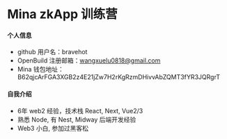 # Mina zkApp 训练营


#### 个人信息

- github 用户名：bravehot
- OpenBuild 注册邮箱：wangxuelu0818@gmail.com
- Mina 钱包地址：B62qjcArFGA3XGB2z4E21jZw7H2rKgRzmDHivvAbZQMT3fYR3JQRgrT

#### 自我介绍
* 6年 web2 经验，技术栈 React, Next, Vue2/3
* 熟悉 Node, 有 Nest, Midway 后端开发经验
* Web3 小白, 参加过黑客松

